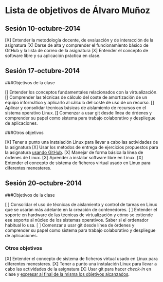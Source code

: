 Lista de objetivos de Álvaro Muñoz
============================


## Sesión 10-octubre-2014

[X] Entender la metodología docente, de evaluación y de interacción de la asignatura
[X] Darse de alta y comprender el funcionamiento básico de GitHub y la lista de correo de la asignatura
[X] Entender el concepto de software libre y su aplicación práctica en clase.

## Sesión 17-octubre-2014

###Objetivos de la clase

[] Entender los conceptos fundamentales relacionados con la virtualización.
[] Comprender las técnicas de cálculo del coste de amortización de un equipo informático y aplicarlo al cálculo del coste de uso de un recurso.
[] Aplicar y consolidar técnicas básicas de aislamiento de recursos en el sistema operativo Linux.
[] Comenzar a usar git desde línea de órdenes y comprender su papel como sistema para trabajo colaborativo y despliegue de aplicaciones.

###Otros objetivos

[X] Tener a punto una instalación Linux para llevar a cabo las actividades de la asignatura
[X] Usar los métodos de entrega de ejercicios propuestos para la asignatura [usando GitHub](../ejercicios/README.md). 
[X] Manejar de forma básica la línea de órdenes de Linux.
[X] Aprender a instalar software libre en Linux. 
[X] Entender el concepto de sistema de ficheros virtual usado en Linux para diferentes menesteres.


## Sesión 20-octubre-2014

###Objetivos de la clase


[ ] Consolidar el uso de técnicas de aislamiento y control de tareas en Linux que se usarán más adelante en la creación de contenedores.
[ ] Entender el soporte en hardware de las técnicas de virtualización y cómo se extiende ese soporte al núcleo de los sistemas operativos. Saber si el ordenador habitual lo usa.
[ ] Comenzar a usar git desde línea de órdenes y comprender su papel como sistema para trabajo colaborativo y despliegue de aplicaciones.

### Otros objetivos

[X] Entender el concepto de sistema de ficheros virtual usado en Linux para diferentes menesteres.
[X] Tener a punto una instalación Linux para llevar a cabo las actividades de la asignatura
[X] Usar git para hacer *check-in* en clase y [expresar al final de la misma los objetivos alcanzados](Cumpliendo_Objetivos.md).

